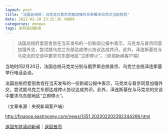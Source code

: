 ```yaml
---
layout: post
title: "法国总统府：马克龙与普京同意加强外交来解决乌克兰当前危机"
date: 2022-02-20 23:25:26 +0800
categories: emnews
tags: 东财滚动新闻
---
```

> 法国总统府爱丽舍宫在当天发布的一份新闻公报中表示，马克龙与普京同意加强外交，尝试就乌克兰东部达成停火协议达成共识。此外，泽连斯基在与马克龙的交谈中要求乌东部地区“立即停火”。（央视新闻客户端）

<p>当地时间2月20日，法国总统马克龙分别与俄罗斯总统普京、乌克兰总统泽连斯基举行电话会谈。</p>
 <p>法国总统府爱丽舍宫在当天发布的一份新闻公报中表示，马克龙与普京同意加强外交，尝试就乌克兰东部达成停火协议达成共识。此外，泽连斯基在与马克龙的交谈中要求乌东部地区“立即停火”。</p><p class="em_media">（文章来源：央视新闻客户端）</p>

<http://finance.eastmoney.com/news/1351,202202202282344266.html>

[返回东财滚动新闻](//finews.withounder.com/emnews/)｜[返回首页](//finews.withounder.com/)